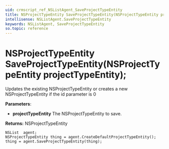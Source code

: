 ```yaml
---
uid: crmscript_ref_NSListAgent_SaveProjectTypeEntity
title: NSProjectTypeEntity SaveProjectTypeEntity(NSProjectTypeEntity projectTypeEntity);
intellisense: NSListAgent.SaveProjectTypeEntity
keywords: NSListAgent, SaveProjectTypeEntity
so.topic: reference
---
```


# NSProjectTypeEntity SaveProjectTypeEntity(NSProjectTypeEntity projectTypeEntity);

Updates the existing NSProjectTypeEntity or creates a new NSProjectTypeEntity if the id parameter is 0

**Parameters**:
 - **projectTypeEntity** The NSProjectTypeEntity to save.

**Returns:** NSProjectTypeEntity

```crmscript
NSList  agent;
NSProjectTypeEntity thing = agent.CreateDefaultProjectTypeEntity();
thing = agent.SaveProjectTypeEntity(thing);
```

